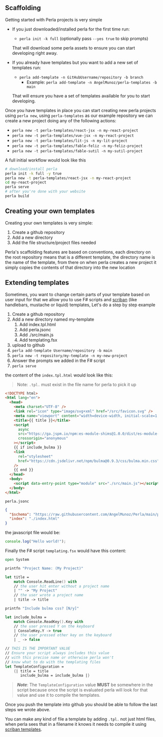 [scriban]: https://github.com/scriban/scriban
[scriban templates]: https://github.com/scriban/scriban/blob/master/doc/language.md

## Scaffolding

Getting started with Perla projects is very simple

- If you just downloaded/installed perla for the first time run:

  - `perla init -k full` (optionally pass `--yes true` to skip prompts)

  That will download some perla assets to ensure you can start developing right away.

- If you already have templates but you want to add a new set of templates run:

  - `perla add-template -n GitHubUsername/repository -b branch`
    - Example: `perla add-template -n AngelMunoz/perla-templates -b main`

  That will ensure you have a set of templates available for you to start developing.

Once you have templates in place you can start creating new perla projects using `perla new`, using `perla-templates` as our example repository we can create a new project doing any of the following actions:

- `perla new -t perla-templates/react-jsx -n my-react-project`
- `perla new -t perla-templates/vue-jsx -n my-react-project`
- `perla new -t perla-templates/lit-js -n my-lit-project`
- `perla new -t perla-templates/fable-feliz -n my-feliz-project`
- `perla new -t perla-templates/fable-sutil -n my-sutil-project`

A full initial workflow would look like this

```sh
# download/install perla
perla init -k full -y true
perla new -t perla-templates/react-jsx -n my-react-project
cd my-react-project
perla serve
# after you're done with your website
perla build
```

## Creating your own templates

Creating your own templates is very simple:

1. Create a github repository
2. Add a new directory
3. Add the file structure/project files needed

Perla's scaffolding features are based on conventions, each directory on the root repository means that is a different template, the directory name is the name of the template, from there on when perla creates a new project it simply copies the contents of that directory into the new location

## Extending templates

Sometimes, you want to change certain parts of your template based on user input for that we allow you to use F# scripts and [scriban] (like handlebars, mustache or liquid) templates, Let's do a step by step example

1. Create a github repository
2. Add a new directory named my-template
   1. Add index.tpl.html
   2. Add perla.jsonc
   3. Add ./src/main.js
   4. Add templating.fsx
3. upload to github
4. `perla add-template Username/repository -b main`
5. `perla new -t repository/my-template -n my-new-project`
6. Answer the prompts we added in the F# script
7. `perla serve`

the content of the `index.tpl.html` would look like this:

> Note: `.tpl.` must exist in the file name for perla to pick it up

```html
<!DOCTYPE html>
<html lang="en">
  <head>
    <meta charset="UTF-8" />
    <link rel="icon" type="image/svg+xml" href="/src/favicon.svg" />
    <meta name="viewport" content="width=device-width, initial-scale=1.0" />
    <title>{{ title }}</title>
    <script
      async
      src="https://ga.jspm.io/npm:es-module-shims@1.0.0/dist/es-module-shims.js"
      crossorigin="anonymous"
    ></script>
    {{ if include_bulma }}
    <link
      rel="stylesheet"
      href="https://cdn.jsdelivr.net/npm/bulma@0.9.3/css/bulma.min.css"
    />
    {{ end }}
  </head>
  <body>
    <script data-entry-point type="module" src="./src/main.js"></script>
  </body>
</html>
```

`perla.jsonc`

```json
{
  "$schema": "https://raw.githubusercontent.com/AngelMunoz/Perla/main/perla.schema.json",
  "index": "./index.html"
}
```

the javascript file would be:

```javascript
console.log("Hello world!");
```

Finally the F# script `templating.fsx` would have this content:

```fsharp
open System

printfn "Project Name: (My Project)"

let title =
    match Console.ReadLine() with
    // the user hit enter without a project name
    | "" -> "My Project"
    // the user wrote a project name
    | title -> title

printfn "Include bulma css? [N/y]"

let include_bulma =
    match Console.ReadKey().Key with
    // the user pressed Y on the keyboard
    | ConsoleKey.Y -> true
    // the user pressed other key on the keyboard
    | _ -> false

// THIS IS THE IMPORTANT VALUE
// Ensure your script always includes this value
// with this precise name or otherwise perla won't
// know what to do with the templating files
let TemplateConfiguration =
    {| title = title
       include_bulma = include_bulma |}
```

> **_Note_**: The `TemplateConfiguration` value **MUST** be somewhere in the script because once the script is evaluated perla will look for that value and use it to compile the templates.

Once you push the template into github you should be able to follow the last steps we wrote above.

You can make any kind of file a template by adding `.tpl.` not just html files, when perla sees that in a filename it knows it needs to compile it using [scriban templates].
